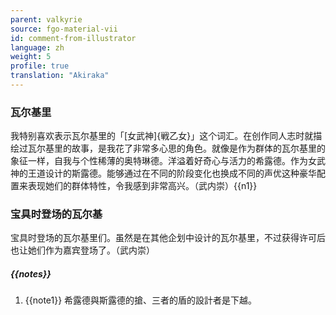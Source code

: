 ```yaml
---
parent: valkyrie
source: fgo-material-vii
id: comment-from-illustrator
language: zh
weight: 5
profile: true
translation: "Akiraka"
---
```


### 瓦尔基里

我特别喜欢表示瓦尔基里的「[女武神]{戦乙女}」这个词汇。在创作同人志时就描绘过瓦尔基里的故事，是我花了非常多心思的角色。就像是作为群体的瓦尔基里的象征一样，自我与个性稀薄的奥特琳德。洋溢着好奇心与活力的希露德。作为女武神的王道设计的斯露德。能够通过在不同的阶段变化也换成不同的声优这种豪华配置来表现她们的群体特性，令我感到非常高兴。（武内崇）{{n1}}

### 宝具时登场的瓦尔基

宝具时登场的瓦尔基里们。虽然是在其他企划中设计的瓦尔基里，不过获得许可后也让她们作为嘉宾登场了。（武内崇）

##### {{notes}}

1. {{note1}} 希露德與斯露德的搶、三者的盾的設計者是下越。
